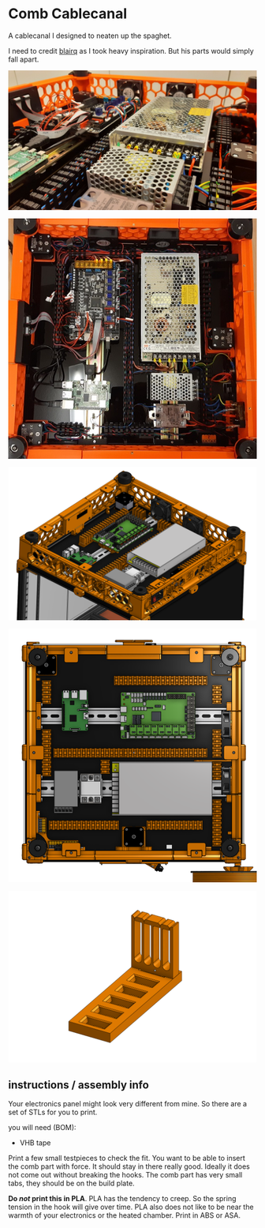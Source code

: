 # Comb Cablecanal

A cablecanal I designed to neaten up the spaghet.

I need to credit [blairq](https://www.thingiverse.com/thing:3062013) as I took heavy inspiration. But his parts would simply fall apart.

![](media/20221211_204552.jpg)

![](media/20221211_204530.jpg)

![](media/IMG_20221219_224347.png)

![](media/IMG_20221219_224406.png)

![](media/IMG_20221219_224429.png)

## instructions / assembly info

Your electronics panel might look very different from mine. So there are a set of STLs for you to print.

you will need (BOM):
 * VHB tape

Print a few small testpieces to check the fit. You want to be able to insert the comb part with force. It should stay in there really good. Ideally it does not come out without breaking the hooks. The comb part has very small tabs, they should be on the build plate.

**Do *not* print this in PLA**. PLA has the tendency to creep. So the spring tension in the hook will give over time. PLA also does not like to be near the warmth of your electronics or the heated chamber. Print in ABS or ASA.